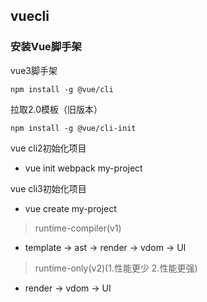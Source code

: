 ## vuecli

### 安装Vue脚手架

vue3脚手架
```
npm install -g @vue/cli
```

拉取2.0模板（旧版本）
```
npm install -g @vue/cli-init
```

vue cli2初始化项目
- vue init webpack my-project

vue cli3初始化项目
- vue create my-project

> runtime-compiler(v1)
- template -> ast -> render -> vdom -> UI

> runtime-only(v2)(1.性能更少 2.性能更强)
- render -> vdom -> UI

